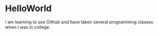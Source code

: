 # HelloWorld
I am learning to use Github and have taken several programming classes when I was in college.
